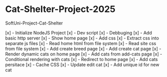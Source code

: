 # Cat-Shelter-Project-2025
SoftUni-Project-Cat-Shelter

[x] - Initialize NodeJS Project
[x] - Dev script
[x] - Debbuging
[x] - Add basic http server
[x] - Show home page
[x] - Add css
[x] - Extract css into separate js files
[x] - Read home html from file system
[x] - Read site css from file system
[x] - Add create breed page
[x] - Add create cat page
[x] - Render dynamic cats on home page
[x] - Add cats from add-cats page
[x] - Conditional rendering with cats
[x] - Redirect to home page
[x] - Add cats persitace
[x] - Cache CSS
[x] - Update edit cat
[x] - Add unique id for new cat
